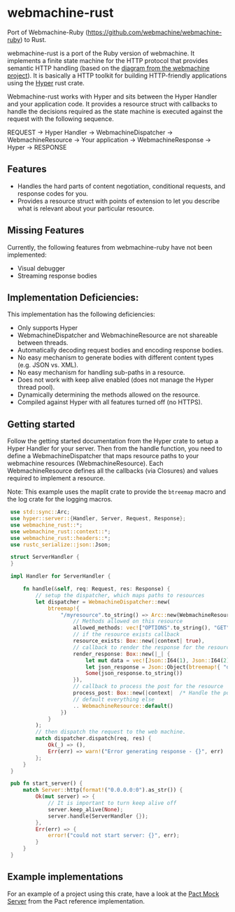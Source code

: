 # webmachine-rust

Port of Webmachine-Ruby (https://github.com/webmachine/webmachine-ruby) to Rust.

webmachine-rust is a port of the Ruby version of webmachine. It implements a finite state machine for the HTTP protocol
that provides semantic HTTP handling (based on the [diagram from the webmachine project](https://webmachine.github.io/images/http-headers-status-v3.png)).
It is basically a HTTP toolkit for building HTTP-friendly applications using the [Hyper](https://crates.io/crates/hyper) rust crate.

Webmachine-rust works with Hyper and sits between the Hyper Handler and your application code. It provides a resource struct
with callbacks to handle the decisions required as the state machine is executed against the request with the following sequence.

REQUEST -> Hyper Handler -> WebmachineDispatcher -> WebmachineResource -> Your application -> WebmachineResponse -> Hyper -> RESPONSE

## Features

- Handles the hard parts of content negotiation, conditional requests, and response codes for you.
- Provides a resource struct with points of extension to let you describe what is relevant about your particular resource.

## Missing Features

Currently, the following features from webmachine-ruby have not been implemented:

- Visual debugger
- Streaming response bodies

## Implementation Deficiencies:

This implementation has the following deficiencies:

- Only supports Hyper
- WebmachineDispatcher and WebmachineResource are not shareable between threads.
- Automatically decoding request bodies and encoding response bodies.
- No easy mechanism to generate bodies with different content types (e.g. JSON vs. XML).
- No easy mechanism for handling sub-paths in a resource.
- Does not work with keep alive enabled (does not manage the Hyper thread pool).
- Dynamically determining the methods allowed on the resource.
- Compiled against Hyper with all features turned off (no HTTPS).

## Getting started

Follow the getting started documentation from the Hyper crate to setup a Hyper Handler for your server. Then from the
handle function, you need to define a WebmachineDispatcher that maps resource paths to your webmachine resources (WebmachineResource). Each WebmachineResource defines all the callbacks (via Closures) and values required to implement a
resource.

Note: This example uses the maplit crate to provide the `btreemap` macro and the log crate for the logging macros.

```rust
 use std::sync::Arc;
 use hyper::server::{Handler, Server, Request, Response};
 use webmachine_rust::*;
 use webmachine_rust::context::*;
 use webmachine_rust::headers::*;
 use rustc_serialize::json::Json;

 struct ServerHandler {
 }

 impl Handler for ServerHandler {

     fn handle(&self, req: Request, res: Response) {
         // setup the dispatcher, which maps paths to resources
         let dispatcher = WebmachineDispatcher::new(
             btreemap!{
                 "/myresource".to_string() => Arc::new(WebmachineResource {
                     // Methods allowed on this resource
                     allowed_methods: vec!["OPTIONS".to_string(), "GET".to_string(), "HEAD".to_string(), "POST".to_string()],
                     // if the resource exists callback
                     resource_exists: Box::new(|context| true),
                     // callback to render the response for the resource
                     render_response: Box::new(|_| {
                         let mut data = vec![Json::I64(1), Json::I64(2), Json::I64(3), Json::I64(4)];
                         let json_response = Json::Object(btreemap!{ "data".to_string() => Json::Array(data) });
                         Some(json_response.to_string())
                     }),
                     // callback to process the post for the resource
                     process_post: Box::new(|context|  /* Handle the post here */ Ok(true) ),
                     // default everything else
                     .. WebmachineResource::default()
                 })
             }
         );
         // then dispatch the request to the web machine.
         match dispatcher.dispatch(req, res) {
             Ok(_) => (),
             Err(err) => warn!("Error generating response - {}", err)
         };
     }
 }

 pub fn start_server() {
     match Server::http(format!("0.0.0.0:0").as_str()) {
         Ok(mut server) => {
             // It is important to turn keep alive off
             server.keep_alive(None);
             server.handle(ServerHandler {});
         },
         Err(err) => {
             error!("could not start server: {}", err);
         }
     }
 }
```

## Example implementations

For an example of a project using this crate, have a look at the [Pact Mock Server](https://github.com/pact-foundation/pact-reference/tree/master/rust/v1/pact_mock_server_cli) from the Pact reference implementation.
